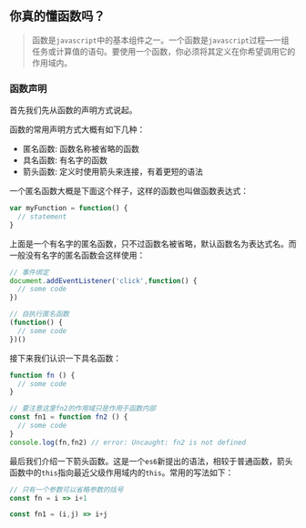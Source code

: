 ## 你真的懂函数吗？
> 函数是`javascript`中的基本组件之一。一个函数是`javascript`过程—一组任务或计算值的语句。要使用一个函数，你必须将其定义在你希望调用它的作用域内。

### 函数声明
首先我们先从函数的声明方式说起。

函数的常用声明方式大概有如下几种：
* 匿名函数: 函数名称被省略的函数
* 具名函数: 有名字的函数
* 箭头函数: 定义时使用箭头来连接，有着更短的语法

一个匿名函数大概是下面这个样子，这样的函数也叫做函数表达式：
```js
var myFunction = function() {
  // statement
}
```
上面是一个有名字的匿名函数，只不过函数名被省略，默认函数名为表达式名。而一般没有名字的匿名函数会这样使用：  
```js
// 事件绑定
document.addEventListener('click',function() {
  // some code
})

// 自执行匿名函数
(function() {
  // some code
})()

```

接下来我们认识一下具名函数：  
```js
function fn () {
  // some code
}

// 要注意这里fn2的作用域只是作用于函数内部
const fn1 = function fn2 () {
  // some code
}
console.log(fn,fn2) // error: Uncaught: fn2 is not defined
```

最后我们介绍一下箭头函数。这是一个`es6`新提出的语法，相较于普通函数，箭头函数中的`this`指向最近父级作用域内的`this`。常用的写法如下：  
```js
// 只有一个参数可以省略参数的括号
const fn = i => i+1

const fn1 = (i,j) => i+j
```

